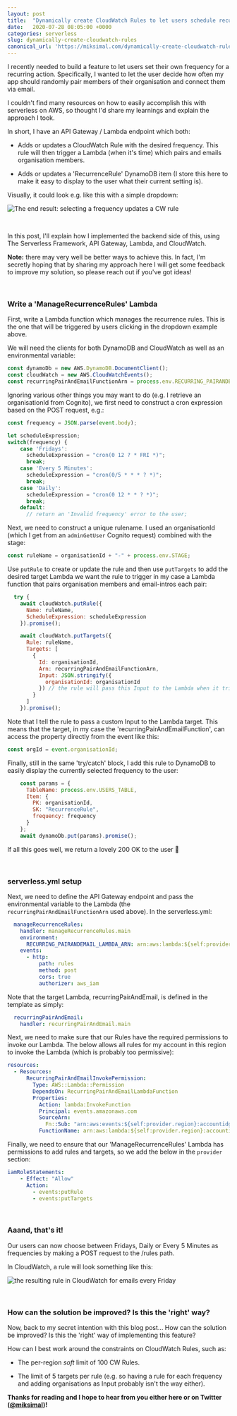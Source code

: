 ```yaml
---
layout: post
title:  "Dynamically create CloudWatch Rules to let users schedule recurring actions"
date:   2020-07-28 08:05:00 +0000
categories: serverless
slug: dynamically-create-cloudwatch-rules
canonical_url: 'https://miksimal.com/dynamically-create-cloudwatch-rules'
---
```


I recently needed to build a feature to let users set their own frequency for a recurring action. Specifically, I wanted to let the user decide how often my app should randomly pair members of their organisation and connect them via email.

I couldn't find many resources on how to easily accomplish this with serverless on AWS, so thought I'd share my learnings and explain the approach I took.

In short, I have an API Gateway / Lambda endpoint which both:
+ Adds or updates a CloudWatch Rule with the desired frequency. This rule will then trigger a Lambda (when it's time) which pairs and emails organisation members.

+ Adds or updates a 'RecurrenceRule' DynamoDB item (I store this here to make it easy to display to the user what their current setting is).


Visually, it could look e.g. like this with a simple dropdown:

![The end result: selecting a frequency updates a CW rule](/assets/end-result-set-frequency.gif)

<br />

In this post, I'll explain how I implemented the backend side of this, using The Serverless Framework, API Gateway, Lambda, and CloudWatch.

**Note:** there may very well be better ways to achieve this. In fact, I'm secretly hoping that by sharing my approach here I will get some feedback to improve my solution, so please reach out if you've got ideas!

<br />

### Write a 'ManageRecurrenceRules' Lambda

First, write a Lambda function which manages the recurrence rules. This is the one that will be triggered by users clicking in the dropdown example above.

We will need the clients for both DynamoDB and CloudWatch as well as an environmental variable:

``` javascript
const dynamoDb = new AWS.DynamoDB.DocumentClient();
const cloudWatch = new AWS.CloudWatchEvents();
const recurringPairAndEmailFunctionArn = process.env.RECURRING_PAIRANDEMAIL_LAMBDA_ARN;
```

Ignoring various other things you may want to do (e.g. I retrieve an organisationId from Cognito), we first need to construct a cron expression based on the POST request, e.g.:

``` javascript
const frequency = JSON.parse(event.body);

let scheduleExpression;
switch(frequency) {
    case 'Fridays':
      scheduleExpression = "cron(0 12 ? * FRI *)";
      break;
    case 'Every 5 Minutes':
      scheduleExpression = "cron(0/5 * * * ? *)";
      break;
    case 'Daily':
      scheduleExpression = "cron(0 12 * * ? *)";
      break;
    default:
      // return an 'Invalid frequency' error to the user;
```

Next, we need to construct a unique rulename. I used an organisationId (which I get from an `adminGetUser` Cognito request) combined with the stage:

``` javascript
const ruleName = organisationId + "-" + process.env.STAGE;
```

Use `putRule` to create or update the rule and then use `putTargets` to add the desired target Lambda we want the rule to trigger in my case a Lambda function that pairs organisation members and email-intros each pair:

``` javascript
  try {
    await cloudWatch.putRule({
      Name: ruleName,
      ScheduleExpression: scheduleExpression
    }).promise();

    await cloudWatch.putTargets({
      Rule: ruleName,
      Targets: [
        {
          Id: organisationId,
          Arn: recurringPairAndEmailFunctionArn,
          Input: JSON.stringify({
            organisationId: organisationId
          }) // the rule will pass this Input to the Lambda when it triggers it
        }
      ]
    }).promise();
```

Note that I tell the rule to pass a custom Input to the Lambda target. This means that the target, in my case the 'recurringPairAndEmailFunction', can access the property directly from the event like this:


``` javascript
const orgId = event.organisationId;
```


Finally, still in the same 'try/catch' block, I add this rule to DynamoDB to easily display the currently selected frequency to the user:
``` javascript
    const params = {
      TableName: process.env.USERS_TABLE,
      Item: {
        PK: organisationId,
        SK: "RecurrenceRule",
        frequency: frequency
      }
    };
    await dynamoDb.put(params).promise();
```

If all this goes well, we return a lovely 200 OK to the user 🎉

<br />

### serverless.yml setup

Next, we need to define the API Gateway endpoint and pass the environmental variable to the Lambda (the `recurringPairAndEmailFunctionArn` used above). In the serverless.yml:

``` yaml
  manageRecurrenceRules:
    handler: manageRecurrenceRules.main
    environment:
      RECURRING_PAIRANDEMAIL_LAMBDA_ARN: arn:aws:lambda:${self:provider.region}:accountidgoeshere:function:${self:service}-${self:custom.stage}-recurringPairAndEmail
    events:
      - http:
          path: rules
          method: post
          cors: true
          authorizer: aws_iam
```

Note that the target Lambda, recurringPairAndEmail, is defined in the template as simply:
``` yaml
  recurringPairAndEmail:
    handler: recurringPairAndEmail.main
```

Next, we need to make sure that our Rules have the required permissions to invoke our Lambda. The below allows all rules for my account in this region to invoke the Lambda (which is probably too permissive):

``` yaml
resources:
  - Resources:
      RecurringPairAndEmailInvokePermission:
        Type: AWS::Lambda::Permission
        DependsOn: RecurringPairAndEmailLambdaFunction
        Properties:
          Action: lambda:InvokeFunction
          Principal: events.amazonaws.com
          SourceArn:
            Fn::Sub: "arn:aws:events:${self:provider.region}:accountidgoeshere:rule/*"
          FunctionName: arn:aws:lambda:${self:provider.region}:accountidgoeshere:function:${self:service}-${self:custom.stage}-recurringPairAndEmail
```

Finally, we need to ensure that our 'ManageRecurrenceRules' Lambda has permissions to add rules and targets, so we add the below in the `provider` section:

``` yaml
iamRoleStatements:
    - Effect: "Allow"
      Action:
        - events:putRule
        - events:putTargets
```
<br />

### Aaand, that's it!
Our users can now choose between Fridays, Daily or Every 5 Minutes as frequencies by making a POST request to the /rules path.

In CloudWatch, a rule will look something like this:

![the resulting rule in CloudWatch for emails every Friday](/assets/the-result-in-cloudwatch.png)

<br />

### How can the solution be improved? Is this the 'right' way?
Now, back to my secret intention with this blog post... How can the solution be improved? Is this the 'right' way of implementing this feature?

How can I best work around the constraints on CloudWatch Rules, such as:

+ The per-region *soft* limit of 100 CW Rules.

+ The limit of 5 targets per rule (e.g. so having a rule for each frequency and adding organisations as Input probably isn't the way either).

**Thanks for reading and I hope to hear from you either here or on Twitter (<a href="https://twitter.com/miksimal" target="_blank">@miksimal</a>)!**